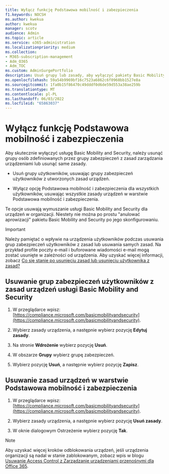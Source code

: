 ```yaml
---
title: Wyłącz funkcję Podstawowa mobilność i zabezpieczenia
f1.keywords: NOCSH
ms.author: kwekua
author: kwekua
manager: scotv
audience: Admin
ms.topic: article
ms.service: o365-administration
ms.localizationpriority: medium
ms.collection:
- M365-subscription-management
- Adm_O365
- Adm_TOC
ms.custom: AdminSurgePortfolio
description: Usuń grupy lub zasady, aby wyłączyć pakiety Basic Mobility and Security.
ms.openlocfilehash: 59a54b9969bf16c7523a6862c6f0960bb1527e8a
ms.sourcegitcommit: 1fa0b15f86470c49dddf0d6de59d553a38ae259b
ms.translationtype: MT
ms.contentlocale: pl-PL
ms.lasthandoff: 06/03/2022
ms.locfileid: "65863037"
---
```

# <a name="turn-off-basic-mobility-and-security"></a>Wyłącz funkcję Podstawowa mobilność i zabezpieczenia

Aby skutecznie wyłączyć usługę Basic Mobility and Security, należy usunąć grupy osób zdefiniowanych przez grupy zabezpieczeń z zasad zarządzania urządzeniami lub usunąć same zasady.

- Usuń grupy użytkowników, usuwając grupy zabezpieczeń użytkowników z utworzonych zasad urządzeń.

- Wyłącz opcję Podstawowa mobilność i zabezpieczenia dla wszystkich użytkowników, usuwając wszystkie zasady urządzeń w warstwie Podstawowa mobilność i zabezpieczenia.

Te opcje usuwają wymuszanie usługi Basic Mobility and Security dla urządzeń w organizacji. Niestety nie można po prostu "anulować aprowizacji" pakietu Basic Mobility and Security po jego skonfigurowaniu.

> [!IMPORTANT]
> Należy pamiętać o wpływie na urządzenia użytkowników podczas usuwania grup zabezpieczeń użytkowników z zasad lub usuwania samych zasad. Na przykład profile poczty e-mail i buforowane wiadomości e-mail mogą zostać usunięte w zależności od urządzenia. Aby uzyskać więcej informacji, zobacz [Co się stanie po usunięciu zasad lub usunięciu użytkownika z zasad?](../../admin/basic-mobility-security/create-device-security-policies.md)

## <a name="remove-user-security-groups-from-basic-mobility-and-security-device-policies"></a>Usuwanie grup zabezpieczeń użytkowników z zasad urządzeń usługi Basic Mobility and Security

1. W przeglądarce wpisz: [https://compliance.microsoft.com/basicmobilityandsecurity](https://compliance.microsoft.com/basicmobilityandsecurity).

2. Wybierz zasady urządzenia, a następnie wybierz pozycję **Edytuj zasady**.

3. Na stronie **Wdrożenie** wybierz pozycję **Usuń**.

4. W obszarze **Grupy** wybierz grupę zabezpieczeń.

5. Wybierz pozycję **Usuń**, a następnie wybierz pozycję **Zapisz**.

## <a name="remove-basic-mobility-and-security-device-policies"></a>Usuwanie zasad urządzeń w warstwie Podstawowa mobilność i zabezpieczenia

1. W przeglądarce wpisz: [https://compliance.microsoft.com/basicmobilityandsecurity](https://compliance.microsoft.com/basicmobilityandsecurity).

2. Wybierz zasady urządzenia, a następnie wybierz pozycję **Usuń zasady**.

3. W oknie dialogowym Ostrzeżenie wybierz pozycję **Tak**.

> [!NOTE]
> Aby uzyskać więcej kroków odblokowania urządzeń, jeśli urządzenia organizacji są nadal w stanie zablokowanym, zobacz wpis w blogu [Usuwanie Access Control z Zarządzanie urządzeniami przenośnymi dla Office 365](https://techcommunity.microsoft.com/t5/Intune-Customer-Success/Removing-Access-Control-from-Mobile-Device-Management-for-Office/ba-p/279934).
